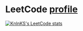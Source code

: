 # LeetCode [profile]([https://leetcode.com/nickbarna/](https://leetcode.com/jamesbarna/)https://leetcode.com/jamesbarna/)
[![KnlnKS's LeetCode stats](https://leetcode-stats-six.vercel.app/?username=jamesbarna)](https://github.com/jamesb2413/leetcode-stats)
